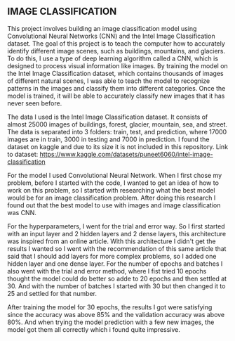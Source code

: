 ## IMAGE CLASSIFICATION


This project involves building an image classification model using Convolutional Neural Networks (CNN) and the Intel Image Classification dataset. The goal of this project is to teach the computer how to accurately identify different image scenes, such as buildings, mountains, and glaciers.
To do this, I use a type of deep learning algorithm called a CNN, which is designed to process visual information like images. By training the model on the Intel Image Classification dataset, which contains thousands of images of different natural scenes, I was able to teach the model to recognize patterns in the images and classify them into different categories.
Once the model is trained, it will be able to accurately classify new images that it has never seen before.

The data I used is the Intel Image Classification dataset. It consists of almost 25000 images of buildings, forest, glacier, mountain, sea, and street. The data is separated into 3 folders: train, test, and prediction, where 17000 images are in train, 3000 in testing and 7000 in prediction. I found the dataset on kaggle and due to its size it is not included in this repository. 
Link to dataset: https://www.kaggle.com/datasets/puneet6060/intel-image-classification

For the model I used Convolutional Neural Network. When I first chose my problem, before I started with the code, I wanted to get an idea of how to work on this problem, so I started with researching what the best model would be for an image classification problem. After doing this research I found out that the best model to use with images and image classification was CNN.

For the hyperparameters, I went for the trial and error way. So I first started with an input layer and 2 hidden layers and 2 dense layers, this architecture was inspired from an online article. With this architecture I didn't get the results I wanted so I went with the recommendation of this same article that said that I should add layers for more complex problems, so I added one hidden layer and one dense layer. For the number of epochs and batches I also went with the trial and error method, where I fist tried 10 epochs thought the model could do better so adde to 20 epochs and then settled at 30. And with the number of batches I started with 30 but then changed it to 25 and settled for that number.

After training the model for 30 epochs, the results I got were satisfying since the accuracy was above 85% and the validation accuracy was above 80%. And when trying the model prediction with a few new images, the model got them all correctly which i found quite impressive.
